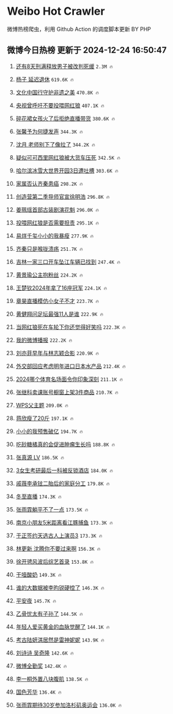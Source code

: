 # Weibo Hot Crawler 



微博热榜爬虫，利用 Github Action 的调度脚本更新 BY PHP 


## 微博今日热榜 更新于 2024-12-24 16:50:47 
1. [还有8天刑满释放男子被改判死缓](https://s.weibo.com/weibo?q=%23%E8%BF%98%E6%9C%898%E5%A4%A9%E5%88%91%E6%BB%A1%E9%87%8A%E6%94%BE%E7%94%B7%E5%AD%90%E8%A2%AB%E6%94%B9%E5%88%A4%E6%AD%BB%E7%BC%93%23&t=31&band_rank=1&Refer=top) `2.3M 🔥` 

1. [杨子 延迟退休](https://s.weibo.com/weibo?q=%E6%9D%A8%E5%AD%90%20%E5%BB%B6%E8%BF%9F%E9%80%80%E4%BC%91&t=31&band_rank=2&Refer=top) `619.6K 🔥` 

1. [文化中国行守护非遗之美](https://s.weibo.com/weibo?q=%23%E6%96%87%E5%8C%96%E4%B8%AD%E5%9B%BD%E8%A1%8C%E5%AE%88%E6%8A%A4%E9%9D%9E%E9%81%97%E4%B9%8B%E7%BE%8E%23&t=31&band_rank=3&Refer=top) `470.8K 🔥` 

1. [央视曾呼吁不要投喂网红狼](https://s.weibo.com/weibo?q=%23%E5%A4%AE%E8%A7%86%E6%9B%BE%E5%91%BC%E5%90%81%E4%B8%8D%E8%A6%81%E6%8A%95%E5%96%82%E7%BD%91%E7%BA%A2%E7%8B%BC%23&t=31&band_rank=4&Refer=top) `407.1K 🔥` 

1. [碎花裙女孩火了后拒绝直播带货](https://s.weibo.com/weibo?q=%23%E7%A2%8E%E8%8A%B1%E8%A3%99%E5%A5%B3%E5%AD%A9%E7%81%AB%E4%BA%86%E5%90%8E%E6%8B%92%E7%BB%9D%E7%9B%B4%E6%92%AD%E5%B8%A6%E8%B4%A7%23&t=31&band_rank=5&Refer=top) `380.6K 🔥` 

1. [张馨予为何捷发声](https://s.weibo.com/weibo?q=%23%E5%BC%A0%E9%A6%A8%E4%BA%88%E4%B8%BA%E4%BD%95%E6%8D%B7%E5%8F%91%E5%A3%B0%23&t=31&band_rank=6&Refer=top) `344.3K 🔥` 

1. [沈月 老师别下了像拉了](https://s.weibo.com/weibo?q=%E6%B2%88%E6%9C%88%20%E8%80%81%E5%B8%88%E5%88%AB%E4%B8%8B%E4%BA%86%E5%83%8F%E6%8B%89%E4%BA%86&t=31&band_rank=7&Refer=top) `344.2K 🔥` 

1. [疑似可可西里网红狼被大货车压死](https://s.weibo.com/weibo?q=%23%E7%96%91%E4%BC%BC%E5%8F%AF%E5%8F%AF%E8%A5%BF%E9%87%8C%E7%BD%91%E7%BA%A2%E7%8B%BC%E8%A2%AB%E5%A4%A7%E8%B4%A7%E8%BD%A6%E5%8E%8B%E6%AD%BB%23&t=31&band_rank=8&Refer=top) `342.5K 🔥` 

1. [哈尔滨冰雪大世界开园3日遭吐槽](https://s.weibo.com/weibo?q=%23%E5%93%88%E5%B0%94%E6%BB%A8%E5%86%B0%E9%9B%AA%E5%A4%A7%E4%B8%96%E7%95%8C%E5%BC%80%E5%9B%AD3%E6%97%A5%E9%81%AD%E5%90%90%E6%A7%BD%23&t=31&band_rank=9&Refer=top) `303.6K 🔥` 

1. [家属否认齐秦患癌](https://s.weibo.com/weibo?q=%23%E5%AE%B6%E5%B1%9E%E5%90%A6%E8%AE%A4%E9%BD%90%E7%A7%A6%E6%82%A3%E7%99%8C%23&t=31&band_rank=10&Refer=top) `298.2K 🔥` 

1. [创造营第二季导师官宣徐明浩](https://s.weibo.com/weibo?q=%23%E5%88%9B%E9%80%A0%E8%90%A5%E7%AC%AC%E4%BA%8C%E5%AD%A3%E5%AF%BC%E5%B8%88%E5%AE%98%E5%AE%A3%E5%BE%90%E6%98%8E%E6%B5%A9%23&t=31&band_rank=11&Refer=top) `296.8K 🔥` 

1. [姜珮瑶首部古装剧演花魁](https://s.weibo.com/weibo?q=%E5%A7%9C%E7%8F%AE%E7%91%B6%E9%A6%96%E9%83%A8%E5%8F%A4%E8%A3%85%E5%89%A7%E6%BC%94%E8%8A%B1%E9%AD%81&t=31&band_rank=12&Refer=top) `296.0K 🔥` 

1. [投喂网红狼是否需要担责](https://s.weibo.com/weibo?q=%23%E6%8A%95%E5%96%82%E7%BD%91%E7%BA%A2%E7%8B%BC%E6%98%AF%E5%90%A6%E9%9C%80%E8%A6%81%E6%8B%85%E8%B4%A3%23&t=31&band_rank=13&Refer=top) `295.1K 🔥` 

1. [易烊千玺小小的我暴瘦](https://s.weibo.com/weibo?q=%23%E6%98%93%E7%83%8A%E5%8D%83%E7%8E%BA%E5%B0%8F%E5%B0%8F%E7%9A%84%E6%88%91%E6%9A%B4%E7%98%A6%23&t=31&band_rank=14&Refer=top) `277.9K 🔥` 

1. [齐秦只是喉咙溃疡](https://s.weibo.com/weibo?q=%23%E9%BD%90%E7%A7%A6%E5%8F%AA%E6%98%AF%E5%96%89%E5%92%99%E6%BA%83%E7%96%A1%23&t=31&band_rank=15&Refer=top) `251.7K 🔥` 

1. [吉林一家三口开车坠江车辆已找到](https://s.weibo.com/weibo?q=%23%E5%90%89%E6%9E%97%E4%B8%80%E5%AE%B6%E4%B8%89%E5%8F%A3%E5%BC%80%E8%BD%A6%E5%9D%A0%E6%B1%9F%E8%BD%A6%E8%BE%86%E5%B7%B2%E6%89%BE%E5%88%B0%23&t=31&band_rank=16&Refer=top) `247.4K 🔥` 

1. [黄景瑜公主抱粉丝](https://s.weibo.com/weibo?q=%23%E9%BB%84%E6%99%AF%E7%91%9C%E5%85%AC%E4%B8%BB%E6%8A%B1%E7%B2%89%E4%B8%9D%23&t=31&band_rank=17&Refer=top) `224.2K 🔥` 

1. [王楚钦2024年拿了16座冠军](https://s.weibo.com/weibo?q=%23%E7%8E%8B%E6%A5%9A%E9%92%A62024%E5%B9%B4%E6%8B%BF%E4%BA%8616%E5%BA%A7%E5%86%A0%E5%86%9B%23&t=31&band_rank=18&Refer=top) `224.1K 🔥` 

1. [章昊直播模仿小女子不才](https://s.weibo.com/weibo?q=%23%E7%AB%A0%E6%98%8A%E7%9B%B4%E6%92%AD%E6%A8%A1%E4%BB%BF%E5%B0%8F%E5%A5%B3%E5%AD%90%E4%B8%8D%E6%89%8D%23&t=31&band_rank=19&Refer=top) `223.7K 🔥` 

1. [黄健翔问足坛最强11人是谁](https://s.weibo.com/weibo?q=%23%E9%BB%84%E5%81%A5%E7%BF%94%E9%97%AE%E8%B6%B3%E5%9D%9B%E6%9C%80%E5%BC%BA11%E4%BA%BA%E6%98%AF%E8%B0%81%23&t=31&band_rank=20&Refer=top) `222.9K 🔥` 

1. [当网红狼死在车轮下你还觉得好笑吗](https://s.weibo.com/weibo?q=%23%E5%BD%93%E7%BD%91%E7%BA%A2%E7%8B%BC%E6%AD%BB%E5%9C%A8%E8%BD%A6%E8%BD%AE%E4%B8%8B%E4%BD%A0%E8%BF%98%E8%A7%89%E5%BE%97%E5%A5%BD%E7%AC%91%E5%90%97%23&t=31&band_rank=21&Refer=top) `222.3K 🔥` 

1. [我的微博播报](https://s.weibo.com/weibo?q=%E6%88%91%E7%9A%84%E5%BE%AE%E5%8D%9A%E6%92%AD%E6%8A%A5&t=31&band_rank=22&Refer=top) `222.2K 🔥` 

1. [刘亦菲早年与林志颖合影](https://s.weibo.com/weibo?q=%23%E5%88%98%E4%BA%A6%E8%8F%B2%E6%97%A9%E5%B9%B4%E4%B8%8E%E6%9E%97%E5%BF%97%E9%A2%96%E5%90%88%E5%BD%B1%23&t=31&band_rank=23&Refer=top) `220.9K 🔥` 

1. [外交部回应考虑明年进口日本水产品](https://s.weibo.com/weibo?q=%23%E5%A4%96%E4%BA%A4%E9%83%A8%E5%9B%9E%E5%BA%94%E8%80%83%E8%99%91%E6%98%8E%E5%B9%B4%E8%BF%9B%E5%8F%A3%E6%97%A5%E6%9C%AC%E6%B0%B4%E4%BA%A7%E5%93%81%23&t=31&band_rank=24&Refer=top) `212.4K 🔥` 

1. [2024哪个体育名场面令你印象深刻](https://s.weibo.com/weibo?q=%232024%E5%93%AA%E4%B8%AA%E4%BD%93%E8%82%B2%E5%90%8D%E5%9C%BA%E9%9D%A2%E4%BB%A4%E4%BD%A0%E5%8D%B0%E8%B1%A1%E6%B7%B1%E5%88%BB%23&t=31&band_rank=25&Refer=top) `211.1K 🔥` 

1. [张继科卖课账号橱窗上架3件商品](https://s.weibo.com/weibo?q=%23%E5%BC%A0%E7%BB%A7%E7%A7%91%E5%8D%96%E8%AF%BE%E8%B4%A6%E5%8F%B7%E6%A9%B1%E7%AA%97%E4%B8%8A%E6%9E%B63%E4%BB%B6%E5%95%86%E5%93%81%23&t=31&band_rank=26&Refer=top) `210.7K 🔥` 

1. [WPS父主题](https://s.weibo.com/weibo?q=%23WPS%E7%88%B6%E4%B8%BB%E9%A2%98%23&t=31&band_rank=27&Refer=top) `209.0K 🔥` 

1. [蒋欣瘦了20斤](https://s.weibo.com/weibo?q=%23%E8%92%8B%E6%AC%A3%E7%98%A6%E4%BA%8620%E6%96%A4%23&t=31&band_rank=28&Refer=top) `197.1K 🔥` 

1. [小小的我预售破亿](https://s.weibo.com/weibo?q=%E5%B0%8F%E5%B0%8F%E7%9A%84%E6%88%91%E9%A2%84%E5%94%AE%E7%A0%B4%E4%BA%BF&t=31&band_rank=29&Refer=top) `194.7K 🔥` 

1. [吃砂糖橘真的会促进肿瘤生长吗](https://s.weibo.com/weibo?q=%23%E5%90%83%E7%A0%82%E7%B3%96%E6%A9%98%E7%9C%9F%E7%9A%84%E4%BC%9A%E4%BF%83%E8%BF%9B%E8%82%BF%E7%98%A4%E7%94%9F%E9%95%BF%E5%90%97%23&t=31&band_rank=30&Refer=top) `188.8K 🔥` 

1. [张真源 LV](https://s.weibo.com/weibo?q=%E5%BC%A0%E7%9C%9F%E6%BA%90%20LV&t=31&band_rank=31&Refer=top) `186.5K 🔥` 

1. [3女生考研最后一科被反锁酒店](https://s.weibo.com/weibo?q=%233%E5%A5%B3%E7%94%9F%E8%80%83%E7%A0%94%E6%9C%80%E5%90%8E%E4%B8%80%E7%A7%91%E8%A2%AB%E5%8F%8D%E9%94%81%E9%85%92%E5%BA%97%23&t=31&band_rank=32&Refer=top) `184.0K 🔥` 

1. [戚薇李承铉二胎后的家庭分工](https://s.weibo.com/weibo?q=%23%E6%88%9A%E8%96%87%E6%9D%8E%E6%89%BF%E9%93%89%E4%BA%8C%E8%83%8E%E5%90%8E%E7%9A%84%E5%AE%B6%E5%BA%AD%E5%88%86%E5%B7%A5%23&t=31&band_rank=33&Refer=top) `179.8K 🔥` 

1. [冬至直播](https://s.weibo.com/weibo?q=%E5%86%AC%E8%87%B3%E7%9B%B4%E6%92%AD&t=31&band_rank=34&Refer=top) `174.3K 🔥` 

1. [张雨霏躺平不了一点](https://s.weibo.com/weibo?q=%23%E5%BC%A0%E9%9B%A8%E9%9C%8F%E8%BA%BA%E5%B9%B3%E4%B8%8D%E4%BA%86%E4%B8%80%E7%82%B9%23&t=31&band_rank=35&Refer=top) `173.5K 🔥` 

1. [南京小朋友5米距离看江豚捕鱼](https://s.weibo.com/weibo?q=%23%E5%8D%97%E4%BA%AC%E5%B0%8F%E6%9C%8B%E5%8F%8B5%E7%B1%B3%E8%B7%9D%E7%A6%BB%E7%9C%8B%E6%B1%9F%E8%B1%9A%E6%8D%95%E9%B1%BC%23&t=31&band_rank=36&Refer=top) `173.3K 🔥` 

1. [于正签约天选古人上演员3](https://s.weibo.com/weibo?q=%E4%BA%8E%E6%AD%A3%E7%AD%BE%E7%BA%A6%E5%A4%A9%E9%80%89%E5%8F%A4%E4%BA%BA%E4%B8%8A%E6%BC%94%E5%91%983&t=31&band_rank=37&Refer=top) `173.3K 🔥` 

1. [林更新 沈腾你不要过来啊](https://s.weibo.com/weibo?q=%E6%9E%97%E6%9B%B4%E6%96%B0%20%E6%B2%88%E8%85%BE%E4%BD%A0%E4%B8%8D%E8%A6%81%E8%BF%87%E6%9D%A5%E5%95%8A&t=31&band_rank=38&Refer=top) `156.3K 🔥` 

1. [徐开骋风波后综艺首录](https://s.weibo.com/weibo?q=%E5%BE%90%E5%BC%80%E9%AA%8B%E9%A3%8E%E6%B3%A2%E5%90%8E%E7%BB%BC%E8%89%BA%E9%A6%96%E5%BD%95&t=31&band_rank=39&Refer=top) `153.8K 🔥` 

1. [干噎酸奶](https://s.weibo.com/weibo?q=%E5%B9%B2%E5%99%8E%E9%85%B8%E5%A5%B6&t=31&band_rank=40&Refer=top) `149.3K 🔥` 

1. [谁的大数据被李昀锐硬控了](https://s.weibo.com/weibo?q=%E8%B0%81%E7%9A%84%E5%A4%A7%E6%95%B0%E6%8D%AE%E8%A2%AB%E6%9D%8E%E6%98%80%E9%94%90%E7%A1%AC%E6%8E%A7%E4%BA%86&t=31&band_rank=41&Refer=top) `146.3K 🔥` 

1. [平安夜](https://s.weibo.com/weibo?q=%E5%B9%B3%E5%AE%89%E5%A4%9C&t=31&band_rank=42&Refer=top) `145.7K 🔥` 

1. [乙骨忧太有子孙了](https://s.weibo.com/weibo?q=%E4%B9%99%E9%AA%A8%E5%BF%A7%E5%A4%AA%E6%9C%89%E5%AD%90%E5%AD%99%E4%BA%86&t=31&band_rank=43&Refer=top) `144.5K 🔥` 

1. [年轻人爱买黄金的血脉觉醒了](https://s.weibo.com/weibo?q=%E5%B9%B4%E8%BD%BB%E4%BA%BA%E7%88%B1%E4%B9%B0%E9%BB%84%E9%87%91%E7%9A%84%E8%A1%80%E8%84%89%E8%A7%89%E9%86%92%E4%BA%86&t=31&band_rank=44&Refer=top) `144.1K 🔥` 

1. [考古陆妍淇居然是雷神妮妮](https://s.weibo.com/weibo?q=%E8%80%83%E5%8F%A4%E9%99%86%E5%A6%8D%E6%B7%87%E5%B1%85%E7%84%B6%E6%98%AF%E9%9B%B7%E7%A5%9E%E5%A6%AE%E5%A6%AE&t=31&band_rank=45&Refer=top) `143.9K 🔥` 

1. [刘诗诗 吴奇隆](https://s.weibo.com/weibo?q=%E5%88%98%E8%AF%97%E8%AF%97%20%E5%90%B4%E5%A5%87%E9%9A%86&t=31&band_rank=46&Refer=top) `142.6K 🔥` 

1. [微博全勤奖](https://s.weibo.com/weibo?q=%E5%BE%AE%E5%8D%9A%E5%85%A8%E5%8B%A4%E5%A5%96&t=31&band_rank=47&Refer=top) `142.4K 🔥` 

1. [李一桐外置八块腹肌](https://s.weibo.com/weibo?q=%E6%9D%8E%E4%B8%80%E6%A1%90%E5%A4%96%E7%BD%AE%E5%85%AB%E5%9D%97%E8%85%B9%E8%82%8C&t=31&band_rank=48&Refer=top) `138.5K 🔥` 

1. [国色芳华](https://s.weibo.com/weibo?q=%E5%9B%BD%E8%89%B2%E8%8A%B3%E5%8D%8E&t=31&band_rank=49&Refer=top) `136.4K 🔥` 

1. [张雨霏期待30岁参加洛杉矶奥运会](https://s.weibo.com/weibo?q=%23%E5%BC%A0%E9%9B%A8%E9%9C%8F%E6%9C%9F%E5%BE%8530%E5%B2%81%E5%8F%82%E5%8A%A0%E6%B4%9B%E6%9D%89%E7%9F%B6%E5%A5%A5%E8%BF%90%E4%BC%9A%23&t=31&band_rank=50&Refer=top) `136.0K 🔥` 

